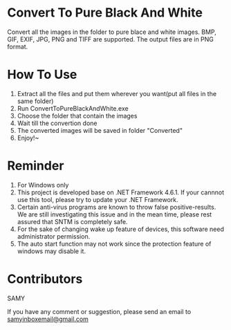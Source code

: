 # Convert To Pure Black And White
Convert all the images in the folder to pure blace and white images.
BMP, GIF, EXIF, JPG, PNG and TIFF are supported.
The output files are in PNG format.

# How To Use
1. Extract all the files and put them wherever you want(put all files in the same folder)
2. Run ConvertToPureBlackAndWhite.exe
3. Choose the folder that contain the images
4. Wait till the convertion done
5. The converted images will be saved in folder "Converted"
6. Enjoy!~

# Reminder
1. For Windows only
2. This project is developed base on .NET Framework 4.6.1. If your cannnot use this tool, please try to update your .NET Framework.
3. Certain anti-virus programs are known to throw false positive-results. We are still investigating this issue and in the mean time, please rest assured that SNTM is completely safe.
4. For the sake of changing wake up feature of devices, this software need administrator permission.
5. The auto start function may not work since the protection feature of windows may disable it.

# Contributors
SAMY

If you have any comment or suggestion, please send an email to samyinboxemail@gmail.com
